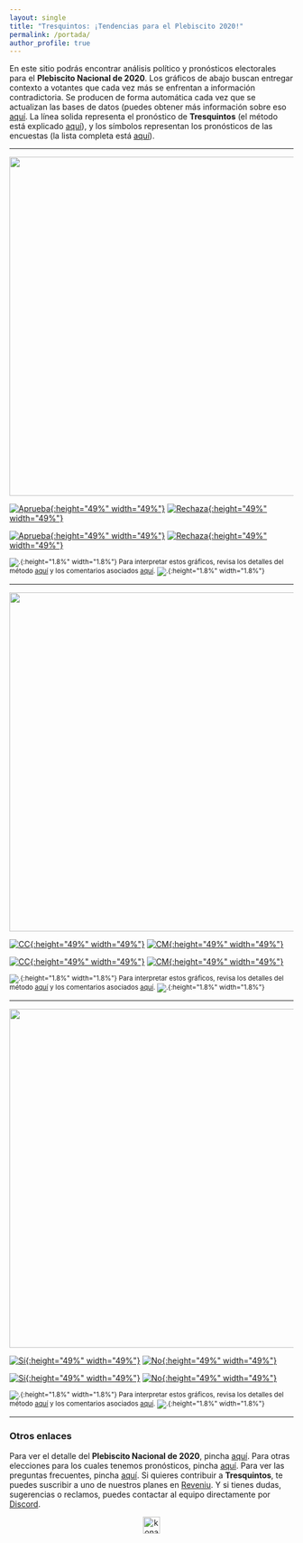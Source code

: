 ```yaml
---
layout: single
title: "Tresquintos: ¡Tendencias para el Plebiscito 2020!"
permalink: /portada/
author_profile: true
---
```



En este sitio podrás encontrar análisis político y pronósticos electorales para el **Plebiscito Nacional de 2020**. Los gráficos de abajo buscan entregar contexto a votantes que cada vez más se enfrentan a información contradictoria. Se producen de forma automática cada vez que se actualizan las bases de datos (puedes obtener más información sobre eso [aquí](https://tresquintos.cl/faq/). La línea solida representa el pronóstico de **Tresquintos** (el método está explicado [aquí](https://tresquintos.cl/tsm/)), y los símbolos representan los pronósticos de las encuestas (la lista completa está [aquí](https://tresquintos.cl/encuestas/)).

---

<div align="center">
<img width="600" src="https://tresquintos.cl/images/tsm/comparison_2020-1_top2.png" >
</div>


[![Aprueba](/images/tsm/ts_2020-1_Aprueba.png){:height="49%" width="49%"}](https://tresquintos.cl/images/tsm/ts_2020-1_Aprueba.png) [![Rechaza](/images/tsm/ts_2020-1_Rechaza.png){:height="49%" width="49%"}](https://tresquintos.cl/images/tsm/ts_2020-1_Rechaza.png)

[![Aprueba](/images/tsm/kd_2020-1_Aprueba.png){:height="49%" width="49%"}](https://tresquintos.cl/images/tsm/kd_2020-1_Aprueba.png) [![Rechaza](/images/tsm/kd_2020-1_Rechaza.png){:height="49%" width="49%"}](https://tresquintos.cl/images/tsm/kd_2020-1_Rechaza.png)

<sub>![.](/images/danger.png){:height="1.8%" width="1.8%"} Para interpretar estos gráficos, revisa los detalles del método [aquí](https://tresquintos.cl/tsm/) y los comentarios asociados [aquí](https://tresquintos.cl/posts/2020/03/caveat/). ![.](/images/danger.png){:height="1.8%" width="1.8%"} </sub>

---

<div align="center">
<img width="600" src="https://tresquintos.cl/images/tsm/comparison_2020-2_top2.png" >
</div>


[![CC](/images/tsm/ts_2020-2_Convención%20Constituyente.png){:height="49%" width="49%"}](https://tresquintos.cl/images/tsm/ts_2020-2_Convención%20Constituyente.png) [![CM](/images/tsm/ts_2020-2_Convención%20Mixta.png){:height="49%" width="49%"}](https://tresquintos.cl/images/tsm/ts_2020-2_Convención%20Mixta.png)

[![CC](/images/tsm/kd_2020-2_Convención%20Constituyente.png){:height="49%" width="49%"}](https://tresquintos.cl/images/tsm/kd_2020-2_Convención%20Constituyente.png) [![CM](/images/tsm/kd_2020-2_Convención%20Mixta.png){:height="49%" width="49%"}](https://tresquintos.cl/images/tsm/kd_2020-2_Convención%20Mixta.png)

<sub>![.](/images/danger.png){:height="1.8%" width="1.8%"} Para interpretar estos gráficos, revisa los detalles del método [aquí](https://tresquintos.cl/tsm/) y los comentarios asociados [aquí](https://tresquintos.cl/posts/2020/03/caveat/). ![.](/images/danger.png){:height="1.8%" width="1.8%"} </sub>

---

<div align="center">
<img width="600" src="https://tresquintos.cl/images/tsm/comparison_2020-3_top2.png" >
</div>

[![Sí](/images/tsm/ts_2020-3_Sí.png){:height="49%" width="49%"}](https://tresquintos.cl/images/tsm/ts_2020-3_Sí.png) [![No](/images/tsm/ts_2020-3_No.png){:height="49%" width="49%"}](https://tresquintos.cl/images/tsm/ts_2020-3_No.png)

[![Sí](/images/tsm/kd_2020-3_Sí.png){:height="49%" width="49%"}](https://tresquintos.cl/images/tsm/kd_2020-2_Convención%20Constituyente.png) [![No](/images/tsm/kd_2020-3_No.png){:height="49%" width="49%"}](https://tresquintos.cl/images/tsm/kd_2020-3_No.png)

<sub>![.](/images/danger.png){:height="1.8%" width="1.8%"} Para interpretar estos gráficos, revisa los detalles del método [aquí](https://tresquintos.cl/tsm/) y los comentarios asociados [aquí](https://tresquintos.cl/posts/2020/03/caveat/). ![.](/images/danger.png){:height="1.8%" width="1.8%"} </sub>

---
### Otros enlaces

Para ver el detalle del **Plebiscito Nacional de 2020**, pincha [aquí](https://tresquintos.cl/plebiscito2020). Para otras elecciones para los cuales tenemos pronósticos, pincha [aquí](https://tresquintos.cl/elecciones). Para ver las preguntas frecuentes, pincha [aquí](https://tresquintos.cl/faq/). Si quieres contribuir a **Tresquintos**, te puedes suscribir a uno de nuestros planes en [Reveniu](https://tresquintos.cl/donaciones). Y si tienes dudas, sugerencias o reclamos, puedes contactar al equipo directamente por [Discord](https://discord.gg/qPDkg67).


<!-- Mailchimp -->
<script type="text/javascript" src="//downloads.mailchimp.com/js/signup-forms/popup/unique-methods/embed.js" data-dojo-config="usePlainJson: true, isDebug: false"></script><script type="text/javascript">window.dojoRequire(["mojo/signup-forms/Loader"], function(L) { L.start({"baseUrl":"mc.us15.list-manage.com","uuid":"3a6f5773bbbc78ea5a0003f67","lid":"8c164eff0f","uniqueMethods":true}) })</script>


<!-- NES -->
<style>
.aligncenter {
    text-align: center;
}
</style>
<p class="aligncenter">
    <img src="/images/nes.png" width="30" height="30" alt="konami" />
</p>
<script src="/js/topsecret.js"></script>

<script src="/js/cyberdelia.js"></script>

<script type="text/javascript"> var msTag = {"site":"tnw","page":"home","cyberdelia_page_type":"home","data":{"sponsorName":false,"isSponsoredCategory":false}}</script>

<script src="https://cdn0.tnwcdn.com/wp-content/themes/cyberdelia/assets/js/app.min.js?v=1585558461" type="text/javascript" async=""></script>



<!-- Favicon -->
<link rel="apple-touch-icon" sizes="180x180" href="/apple-touch-icon.png">
<link rel="icon" type="image/png" sizes="32x32" href="/favicon-32x32.png">
<link rel="icon" type="image/png" sizes="16x16" href="/favicon-16x16.png">
<link rel="manifest" href="/site.webmanifest">
<link rel="mask-icon" href="/safari-pinned-tab.svg" color="#5bbad5">
<meta name="msapplication-TileColor" content="#b91d47">
<meta name="theme-color" content="#ffffff">


<!-- Finisce sempre così, con la morte.
Prima però c’è stata la vita,
nascosta sotto i bla, bla, bla, bla, bla.
È tutto sedimentato sotto il chiacchiericcio e il rumore:
il silenzio e il sentimento,
l’emozione e la paura,
gli sparuti incostanti sprazzi di bellezza
e poi lo squallore disgraziato e l’uomo miserabile.
Tutto sepolto nella coperta
dell’imbarazzo dello stare al mondo:
bla, bla, bla, bla.
Altrove c’è l’Altrove,
io non mi occupo dell’Altrove.
Dunque che questo romanzo abbia inizio.
In fondo è solo un trucco, si è solo un trucco. kb. -->

